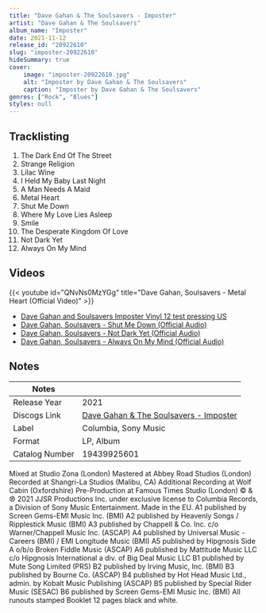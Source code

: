 ```yaml
---
title: "Dave Gahan & The Soulsavers - Imposter"
artist: "Dave Gahan & The Soulsavers"
album_name: "Imposter"
date: 2021-11-12
release_id: "20922610"
slug: "imposter-20922610"
hideSummary: true
cover:
    image: "imposter-20922610.jpg"
    alt: "Imposter by Dave Gahan & The Soulsavers"
    caption: "Imposter by Dave Gahan & The Soulsavers"
genres: ["Rock", "Blues"]
styles: null
---
```

## Tracklisting
1. The Dark End Of The Street
2. Strange Religion
3. Lilac Wine
4. I Held My Baby Last Night
5. A Man Needs A Maid
6. Metal Heart
7. Shut Me Down
8. Where My Love Lies Asleep
9. Smile
10. The Desperate Kingdom Of Love
11. Not Dark Yet
12. Always On My Mind

## Videos
{{< youtube id="QNvNs0MzYGg" title="Dave Gahan, Soulsavers - Metal Heart (Official Video)" >}}
- [Dave Gahan and Soulsavers Imposter Vinyl 12 test pressing US](https://www.youtube.com/watch?v=T31S2ZrUEsc)
- [Dave Gahan, Soulsavers - Shut Me Down (Official Audio)](https://www.youtube.com/watch?v=HMunLq0Mmg0)
- [Dave Gahan, Soulsavers - Not Dark Yet (Official Audio)](https://www.youtube.com/watch?v=ziHqfsIgCp0)
- [Dave Gahan, Soulsavers - Always On My Mind (Official Audio)](https://www.youtube.com/watch?v=u_9QOy0xoDI)

## Notes
| Notes          |             |
| ---------------| ----------- |
| Release Year   | 2021 |
| Discogs Link   | [Dave Gahan & The Soulsavers - Imposter](https://www.discogs.com/release/20922610-Dave-Gahan-Soulsavers-Imposter) |
| Label          | Columbia, Sony Music |
| Format         | LP, Album |
| Catalog Number | 19439925601 |

Mixed at Studio Zona (London) Mastered at Abbey Road Studios (London) Recorded at Shangri-La Studios (Malibu, CA) Additional Recording at Wolf Cabin (Oxfordshire) Pre-Production at Famous Times Studio (London)  © & ℗ 2021 JJSR Productions Inc. under exclusive license to Columbia Records, a Division of Sony Music Entertainment. Made in the EU.  A1 published by Screen Gems-EMI Music Inc. (BMI) A2 published by Heavenly Songs / Ripplestick Music (BMI) A3 published by Chappell & Co. Inc. c/o Warner/Chappell Music Inc. (ASCAP) A4 published by Universal Music - Careers (BMI) / EMI Longitude Music (BMI) A5 published by Hipgnosis Side A o/b/o Broken Fiddle Music (ASCAP) A6 published by Mattitude Music LLC c/o Hipgnosis International a div. of Big Deal Music LLC B1 published by Mute Song Limited (PRS)  B2 published by Irving Music, Inc. (BMI) B3 published by Bourne Co. (ASCAP) B4 published by Hot Head Music Ltd., admin. by Kobalt Music Publishing (ASCAP)  B5 published by Special Rider Music (SESAC) B6 published by Screen Gems-EMI Music Inc. (BMI)   All runouts stamped  Booklet 12 pages black and white.
